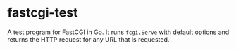 # fastcgi-test

A test program for FastCGI in Go. It runs `fcgi.Serve` with default
options and returns the HTTP request for any URL that is requested.
